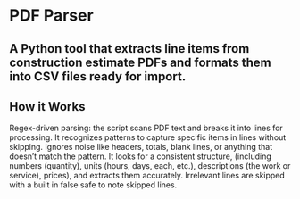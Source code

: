 # PDF Parser
## A Python tool that extracts line items from construction estimate PDFs and formats them into CSV files ready for import.

## How it Works
Regex-driven parsing: the script scans PDF text and breaks it into lines for processing. It recognizes patterns to capture specific items in lines without skipping. Ignores noise like headers, totals, blank lines, or anything that doesn’t match the pattern. It looks for a consistent structure, (including numbers (quantity), units (hours, days, each, etc.), descriptions (the work or service), prices), and extracts them accurately. Irrelevant lines are skipped with a built in false safe to note skipped lines.
